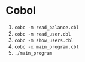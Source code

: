 # Cobol
1. `cobc -m read_balance.cbl`
2. `cobc -m read_user.cbl`
2. `cobc -m show_users.cbl`
3. `cobc -x main_program.cbl`
4. `./main_program`
